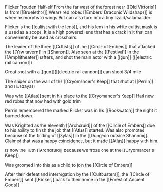 Flicker Frouden 
Half-elf
From the far west of the forest near [[Old Victoris]] 
Is from [[Bruelethor]]
Wears red robes
[[Embers' Draconic Wildshape]] is when he morphs to wings
But can also turn into a tiny lizard/salamander

Flicker is the [[cultist with the lens]], and his lens in his white cultist mask is a used as a scope. It is a high powered lens that has a crack in it that can conveniently be used as crosshairs.

The leader of the three [[Cultists]] of the [[Circle of Embers]] that attacked the [[Yew tavern]] in [[Shanon]]. Also seen at the [[Festival]] in the [[Amphitheater]] rafters, and shot the main actor with a [[gun]] ([[electric rail cannon]])

Great shot with a [[gun]]([[electric rail cannon]]) can shoot 3/4 mile

The sniper on the wall of the [[Cryomancer's Keep]] that shot at [[Perrin]] and [[Jadaya]]

Was who [[Atlas]] sent in his place to the [[Cryomancer's Keep]]
Had new red robes that now had with gold trim

Perrin remembered the masked Flicker was in his [[Rookwatch]] the night it burned down. 

Was Knighted as the eleventh [[Archdruid]] of the [[Circle of Embers]] due to his ability to finish the job that [[Atlas]] started. Was also promoted because of the finding of [[Sylas]] in the [[Dungeon outside Shannon]]. Claimed that was a happy coincidence, but it made [[Atlas]] happy with him.

Is now the 10th [[Archdruid]] because we froze one at the [[Cryomancer's Keep]]

Was groomed into this as a child to join the [[Circle of Embers]]

After their defeat and interrogation by the [[Cultbusters]], the [[Circle of Embers]] sent [[Flicker]] back to their home in the [[Forest of Ancient Gods]]